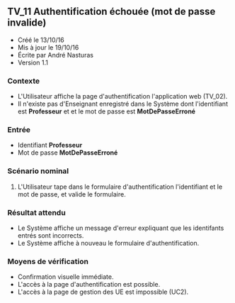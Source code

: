 ## TV_11 Authentification échouée (mot de passe invalide)

* Créé le 13/10/16
* Mis à jour le 19/10/16
* Écrite par André Nasturas
* Version 1.1

### Contexte

* L'Utilisateur affiche la page d'authentification l'application web (TV_02).
* Il n'existe pas d'Enseignant enregistré dans le Système dont l'identifiant est **Professeur** et et le mot de passe est **MotDePasseErroné**

### Entrée

* Identifiant **Professeur**
* Mot de passe **MotDePasseErroné**

### Scénario nominal

1. L'Utilisateur tape dans le formulaire d'authentification l'identifiant et le mot de passe, et valide le formulaire.

### Résultat attendu

* Le Système affiche un message d'erreur expliquant que les identifants entrés sont incorrects.
* Le Système affiche à nouveau le formulaire d'authentification.

### Moyens de vérification

* Confirmation visuelle immédiate.
* L'accès à la page d'authentification est possible.
* L'accès à la page de gestion des UE est impossible (UC2).
